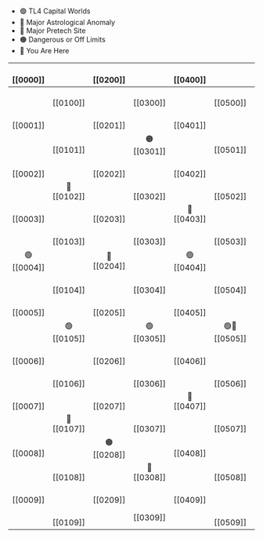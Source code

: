 * 🟢 TL4 Capital Worlds
* 🔴 Major Astrological Anomaly
* 🔵 Major Pretech Site
* 🟠 Dangerous or Off Limits
* 💜 You Are Here

|  <br>[[0000]]  |                |  <br>[[0200]]  |                |  <br>[[0400]]  |                  | 🔵<br>[[0600]] |                |
| :------------: | :------------: | :------------: | :------------: | :------------: | :--------------: | :------------: | :------------: |
|                |  <br>[[0100]]  |                |  <br>[[0300]]  |                |   <br>[[0500]]   |                |  <br>[[0700]]  |
|  <br>[[0001]]  |                |  <br>[[0201]]  |                |  <br>[[0401]]  |                  |  <br>[[0601]]  |                |
|                |  <br>[[0101]]  |                | 🟠<br>[[0301]] |                |   <br>[[0501]]   |                |  <br>[[0701]]  |
|  <br>[[0002]]  |                |  <br>[[0202]]  |                |  <br>[[0402]]  |                  |  <br>[[0602]]  |                |
|                | 🔴<br>[[0102]] |                |  <br>[[0302]]  |                |   <br>[[0502]]   |                | 🔵<br>[[0702]] |
|  <br>[[0003]]  |                |  <br>[[0203]]  |                | 💜<br>[[0403]] |                  | 🔴<br>[[0603]] |                |
|                |  <br>[[0103]]  |                |  <br>[[0303]]  |                |   <br>[[0503]]   |                |  <br>[[0703]]  |
| 🟢<br>[[0004]] |                | 🔵<br>[[0204]] |                | 🟢<br>[[0404]] |                  | 🟢<br>[[0604]] |                |
|                |  <br>[[0104]]  |                |  <br>[[0304]]  |                |   <br>[[0504]]   |                |  <br>[[0704]]  |
|  <br>[[0005]]  |                |  <br>[[0205]]  |                |  <br>[[0405]]  |                  |  <br>[[0605]]  |                |
|                | 🟢<br>[[0105]] |                | 🟢<br>[[0305]] |                | 🟢🔵<br>[[0505]] |                | 🟢<br>[[0705]] |
|  <br>[[0006]]  |                |  <br>[[0206]]  |                |  <br>[[0406]]  |                  |  <br>[[0606]]  |                |
|                |  <br>[[0106]]  |                |  <br>[[0306]]  |                |   <br>[[0506]]   |                |  <br>[[0706]]  |
|  <br>[[0007]]  |                |  <br>[[0207]]  |                | 🔴<br>[[0407]] |                  |  <br>[[0607]]  |                |
|                | 🔵<br>[[0107]] |                |  <br>[[0307]]  |                |   <br>[[0507]]   |                |  <br>[[0707]]  |
|  <br>[[0008]]  |                | 🟠<br>[[0208]] |                |  <br>[[0408]]  |                  |  <br>[[0608]]  |                |
|                |  <br>[[0108]]  |                | 🔵<br>[[0308]] |                |   <br>[[0508]]   |                | 🔴<br>[[0708]] |
|  <br>[[0009]]  |                |  <br>[[0209]]  |                |  <br>[[0409]]  |                  |  <br>[[0609]]  |                |
|                |  <br>[[0109]]  |                |    [[0309]]    |                |   <br>[[0509]]   |                |  <br>[[0709]]  |
